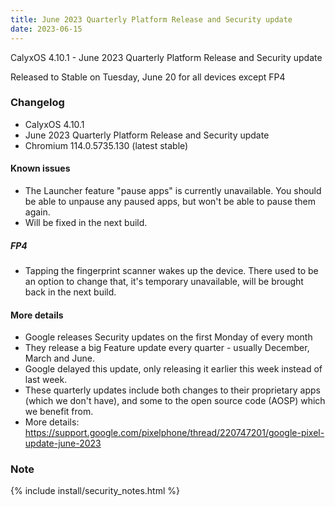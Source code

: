 ```yaml
---
title: June 2023 Quarterly Platform Release and Security update
date: 2023-06-15
---
```


CalyxOS 4.10.1 - June 2023 Quarterly Platform Release and Security update

Released to Stable on Tuesday, June 20 for all devices except FP4

### Changelog
* CalyxOS 4.10.1
* June 2023 Quarterly Platform Release and Security update
* Chromium 114.0.5735.130 (latest stable)

#### Known issues
* The Launcher feature "pause apps" is currently unavailable. You should be able to unpause any paused apps, but won't be able to pause them again.
* Will be fixed in the next build.

##### FP4
* Tapping the fingerprint scanner wakes up the device. There used to be an option to change that, it's temporary unavailable, will be brought back in the next build.

#### More details
* Google releases Security updates on the first Monday of every month
* They release a big Feature update every quarter - usually December, March and June.
* Google delayed this update, only releasing it earlier this week instead of last week.
* These quarterly updates include both changes to their proprietary apps (which we don't have), and some to the open source code (AOSP) which we benefit from.
* More details: <https://support.google.com/pixelphone/thread/220747201/google-pixel-update-june-2023>

### Note

{% include install/security_notes.html %}

